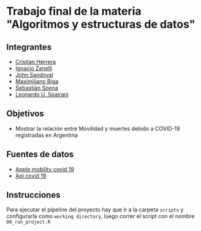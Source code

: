 # Trabajo final de la materia "Algoritmos y estructuras de datos"

## Integrantes

- [Cristian Herrera](https://github.com/cristianh91)
- [Ignacio Zanelli](https://github.com/Z1D2694)
- [John Sandoval](https://github.com/john30sg)
- [Maximiliano Biga](https://github.com/mbiga)
- [Sebastián Spena](https://github.com/TWM-dark)
- [Leonardo U. Spairani](https://github.com/LUS24)

## Objetivos

- Mostrar la relación entre Movilidad y muertes debido a COVID-19 registradas en Argentina

## Fuentes de datos

- [Apple mobility covid 19](https://covid19.apple.com/mobility)
- [Api covid 19](https://api.covid19api.com/summary)

## Instrucciones

Para ejecutar el pipeline del proyecto hay que ir a la carpeta `scripts` y configurarla como `working directory`, luego correr el script con el nombre `00_run_project.R`

